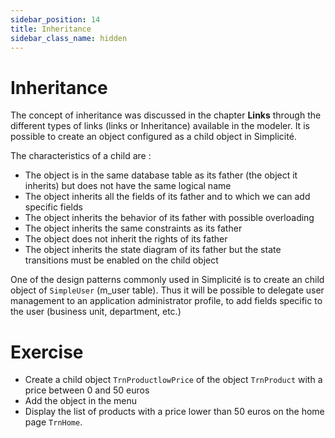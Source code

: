```yaml
---
sidebar_position: 14
title: Inheritance
sidebar_class_name: hidden 
---
```


Inheritance
====================

The concept of inheritance was discussed in the chapter **Links** through the different types of links (links or Inheritance) available in the modeler. 
It is possible to create an object configured as a child object in Simplicité. 

The characteristics of a child are :
- The object is in the same database table as its father (the object it inherits) but does not have the same logical name
- The object inherits all the fields of its father and to which we can add specific fields
- The object inherits the behavior of its father with possible overloading
- The object inherits the same constraints as its father
- The object does not inherit the rights of its father
- The object inherits the state diagram of its father but the state transitions must be enabled on the child object

One of the design patterns commonly used in Simplicité is to create an child object of `SimpleUser` (m_user table).
Thus it will be possible to delegate user management to an application administrator profile, to add fields specific to the user (business unit, department, etc.)

Exercise
====================

- Create a child object `TrnProductlowPrice` of the object `TrnProduct` with a price between 0 and 50 euros
- Add the object in the menu
- Display the list of products with a price lower than 50 euros on the home page `TrnHome`.
 
